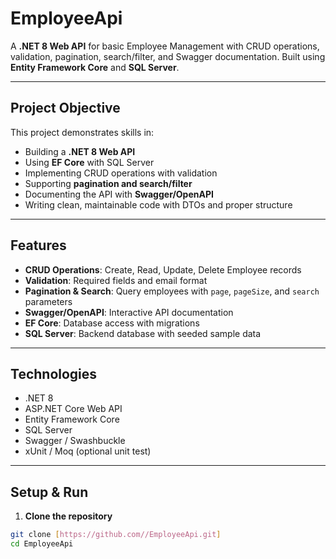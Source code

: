 # EmployeeApi

A **.NET 8 Web API** for basic Employee Management with CRUD operations, validation, pagination, search/filter, and Swagger documentation. Built using **Entity Framework Core** and **SQL Server**.

---

## **Project Objective**

This project demonstrates skills in:

- Building a **.NET 8 Web API**
- Using **EF Core** with SQL Server
- Implementing CRUD operations with validation
- Supporting **pagination and search/filter**
- Documenting the API with **Swagger/OpenAPI**
- Writing clean, maintainable code with DTOs and proper structure

---

## **Features**

- **CRUD Operations**: Create, Read, Update, Delete Employee records
- **Validation**: Required fields and email format
- **Pagination & Search**: Query employees with `page`, `pageSize`, and `search` parameters
- **Swagger/OpenAPI**: Interactive API documentation
- **EF Core**: Database access with migrations
- **SQL Server**: Backend database with seeded sample data

---

## **Technologies**

- .NET 8
- ASP.NET Core Web API
- Entity Framework Core
- SQL Server
- Swagger / Swashbuckle
- xUnit / Moq (optional unit test)

---

## **Setup & Run**

1. **Clone the repository**
```bash
git clone [https://github.com//EmployeeApi.git]
cd EmployeeApi
